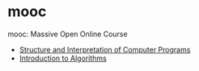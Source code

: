 # mooc

mooc: Massive Open Online Course

* [Structure and Interpretation of Computer Programs](./sicp/README.md)
* [Introduction to Algorithms](./algorithms/README.md)